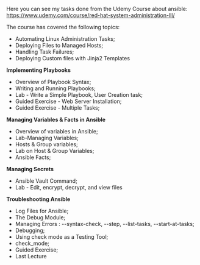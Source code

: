 Here you can see my tasks done from the Udemy Course about ansible: https://www.udemy.com/course/red-hat-system-administration-lll/

The course has covered the following topics:
- Automating Linux Administration Tasks;
- Deploying Files to Managed Hosts;
- Handling Task Failures;
- Deploying Custom files with Jinja2 Templates


**Implementing Playbooks**

- Overview of Playbook Syntax;
- Writing and Running Playbooks;
- Lab - Write a Simple Playbook, User Creation task;
- Guided Exercise - Web Server Installation;
- Guided Exercise - Multiple Tasks;

**Managing Variables & Facts in Ansible**

- Overview of variables in Ansible;
- Lab-Managing Variables;
- Hosts & Group variables;
- Lab on Host & Group Variables;
- Ansible Facts;

**Managing Secrets**
- Ansible Vault Command;
- Lab - Edit, encrypt, decrypt, and view files

**Troubleshooting Ansible**

- Log Files for Ansible;
- The Debug Module;
- Managing Errors : --syntax-check, --step, --list-tasks, --start-at-tasks;
- Debugging;
- Using check mode as a Testing Tool;
- check_mode;
- Guided Exercise;
- Last Lecture
